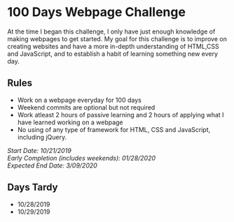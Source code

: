 # 100 Days Webpage Challenge #

At the time I began this challenge, I only have just enough knowledge of making webpages to get started.
My goal for this challenge is to improve on creating websites and have a more in-depth understanding of HTML,CSS and JavaScript, and to establish a habit of learning something new every day.

## Rules ##

* Work on a webpage everyday for 100 days
* Weekend commits are optional but not required
* Work atleast 2 hours of passive learning and 2 hours of applying what I have learned working on a webpage
* No using of any type of framework for HTML, CSS and JavaScript, including jQuery.

*Start Date: 10/21/2019*  
*Early Completion (includes weekends): 01/28/2020*  
*Expected End Date: 3/09/2020*  

## Days Tardy ##

* 10/28/2019
* 10/29/2019
